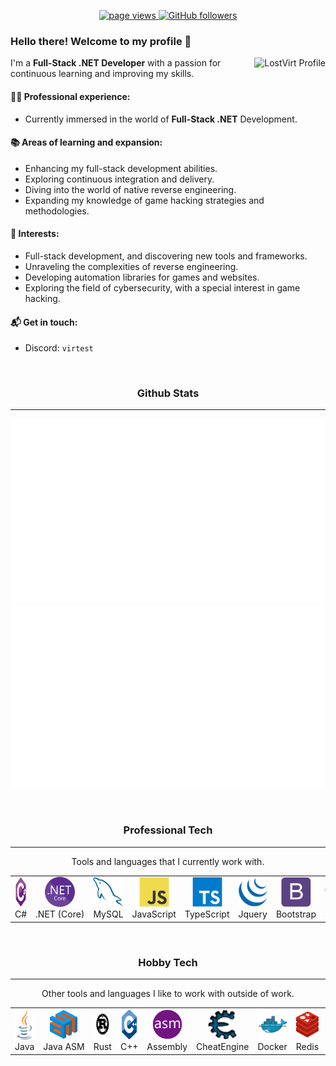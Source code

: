 <!-- Profile design inspired by https://github.com/Bonfire and https://github.com/MacroPower -->
<p align="center">
  <a href="https://github.com/LostVirt">
    <img src="https://komarev.com/ghpvc/?username=LostVirt&color=yellow" alt="page views" />
  </a>
  <a href="https://github.com/LostVirt?tab=followers">
    <img alt="GitHub followers" src="https://img.shields.io/github/followers/lostvirt?color=red&logo=github">
  </a>
</p>


### Hello there! Welcome to my profile 👋

<a href="https://github.com/LostVirt">
<img align="right" src="https://cdn.discordapp.com/attachments/919245238114091088/994751253366177812/dogebread_awowogei.png" alt="LostVirt Profile" />
</a>

I'm a **Full-Stack .NET Developer** with a passion for continuous learning and improving my skills.

#### 👨‍💻 Professional experience:
- Currently immersed in the world of **Full-Stack .NET** Development.

#### 📚 Areas of learning and expansion:
- Enhancing my full-stack development abilities.
- Exploring continuous integration and delivery.
- Diving into the world of native reverse engineering.
- Expanding my knowledge of game hacking strategies and methodologies.

#### 🧠 Interests:
- Full-stack development, and discovering new tools and frameworks.
- Unraveling the complexities of reverse engineering.
- Developing automation libraries for games and websites.
- Exploring the field of cybersecurity, with a special interest in game hacking.

#### 📬 Get in touch:
- Discord: `virtest`

<br>

### <p align="center" id="lostvirt-stats">Github Stats</p>

---

<p align="center">
<a href="#lostvirt-stats">
<img src="https://raw.githubusercontent.com/LostVirt/github-stats-transparent/output/generated/overview.svg" alt="LostVirt Overview" />
</a>
<a href="#lostvirt-stats">
<img src="https://raw.githubusercontent.com/LostVirt/github-stats-transparent/output/generated/languages.svg" alt="LostVirt Languages" />
</a>
</p>

<br>

### <p align="center" id="lostvirt-tech">Professional Tech</p>

---

<p align="center">Tools and languages that I currently work with.</p>

<table align="center">
  <tr>
    <td align="center" width="96">
      <a href="#lostvirt-professional-tech">
        <img src="./img/csharp-original.svg" width="48" height="48" alt="C#" />
      </a>
      <br>C#
    </td>
    <td align="center" width="96">
      <a href="#lostvirt-professional-tech">
        <img src="./img/net-core-logo.png" width="48" height="48" alt=".NET" />
      </a>
      <br>.NET&nbsp;(Core)
    </td>
    <td align="center"  width="96">
      <a href="#lostvirt-professional-tech">
        <img src="./img/mysql-original.svg" width="48" height="48" alt="MySQL" />
      </a>
      <br>MySQL
    </td>
    <td align="center" width="96">
      <a href="#lostvirt-professional-tech">
        <img src="./img/javascript-original.svg" width="48" height="48" alt="JavaScript" />
      </a>
      <br>JavaScript
    </td>
    <td align="center" width="96">
      <a href="#lostvirt-professional-tech">
        <img src="./img/typescript-original.svg" width="48" height="48" alt="TypeScript" />
      </a>
      <br>TypeScript
    </td>
    <td align="center" width="96">
      <a href="#lostvirt-professional-tech">
        <img src="./img/jquery-icon.svg" width="48" height="48" alt="Jquery" />
      </a>
      <br>Jquery
    </td>
    <td align="center" width="96">
      <a href="#lostvirt-professional-tech">
        <img src="./img/bootstrap-plain.svg" width="48" height="48" alt="Bootstrap" />
      </a>
      <br>Bootstrap
    </td>
    <td align="center" width="96">
      <a href="#lostvirt-professional-tech">
        <img src="./img/sass-original.svg" width="48" height="48" alt="Sass" />
      </a>
      <br>Sass
    </td>
    <td align="center" width="96">
      <a href="#lostvirt-professional-tech">
        <img src="./img/handlebars_logo.png" width="48" height="48" alt="Handlebars" />
      </a>
      <br>Handlebars
    </td>
  </tr>
</table>


<br>

### <p align="center" id="lostvirt-hobby-tech">Hobby Tech</p>

---

<p align="center">Other tools and languages I like to work with outside of work.</p>

<table align="center">
  <tr>
    <td align="center" width="96">
      <a href="#lostvirt-hobby-tech">
        <img src="./img/java-icon.svg" width="48" height="48" alt="Java" />
      </a>
      <br>Java
    </td>
    <td align="center" width="96">
      <a href="#lostvirt-hobby-tech">
        <img src="./img/asm-logo.svg" width="48" height="48" alt="Java ObjectWeb ASM" />
      </a>
      <br>Java&nbsp;ASM
    </td>
    <td align="center" width="96">
      <a href="#lostvirt-hobby-tech">
        <img src="./img/rust-logo.svg" width="48" height="48" alt="Rust-Lang" />
      </a>
      <br>Rust
    </td>
    <td align="center" width="96">
      <a href="#lostvirt-hobby-tech">
        <img src="./img/logo_Cplusplus.svg" width="48" height="48" alt="Cpp" />
      </a>
      <br>C++
    </td>
    <td align="center" width="96">
      <a href="#lostvirt-hobby-tech">
        <img src="./img/logo-asm.svg" width="48" height="48" alt="Assembly" />
      </a>
      <br>Assembly
    </td>
    <td align="center" width="96">
      <a href="#lostvirt-hobby-tech">
        <img src="./img/celogo.png" width="48" height="48" alt="CheatEngine" />
      </a>
      <br>CheatEngine
    </td>
    <td align="center" width="96"> 
      <a href="#lostvirt-hobby-tech" >
        <img src="./img/docker-original.svg" width="48" height="48" alt="Docker" />
      </a>
      <br>Docker
    </td>
    <td align="center" width="96">
      <a href="#lostvirt-hobby-tech">
        <img src="./img/redis-icon.svg" width="48" height="48" alt="Redis" />
      </a>
      <br>Redis
    </td>
    <td align="center" width="96">
      <a href="#lostvirt-hobby-tech" >
        <img src="./img/react-original.svg" width="48" height="48" alt="React" />
      </a>
      <br>React
    </td>
  </tr>
</table>
